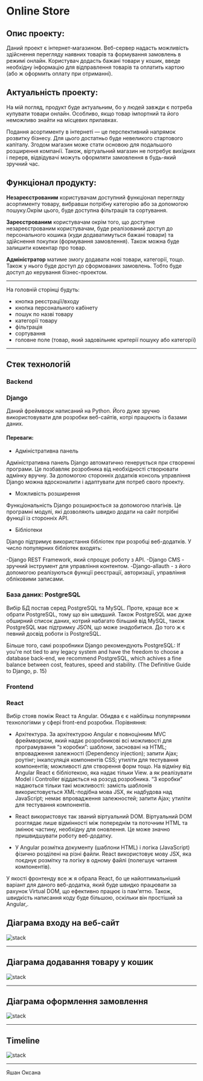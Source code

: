 # Online Store

## Опис проекту:
Даний проект є інтернет-магазином. Веб-сервер надасть можливість здійснення перегляду наявних товарів та формування замовлень в режимі онлайн.
Користувач додасть бажані товари у кошик, введе необхідну інформацію для відправлення товарів та оплатить картою (або ж оформить оплату при отриманні).


## Актуальність проекту:
На мій погляд, продукт буде актуальним, бо у людей завжди є потреба купувати товари онлайн. Особливо, якщо товар імпортний та його неможливо знайти на місцевих прилавках.

Подання асортименту в інтернеті — це перспективний напрямок розвитку бізнесу. Для цього достатньо буде невеликого стартового капіталу. Згодом магазин може стати основою для подальшого розширення компанії.
Також, віртуальний магазин не потребує вихідних і перерв, відвідувачі можуть оформляти замовлення в будь-який зручний час. 


## Функціонал продукту:
**Незареєстрованим** користувачам доступний функціонал перегляду асортименту товару, вибравши потрібну категорію або за допомогою пошуку.Окрім цього, буде доступна фільтрація та сортування.

**Зареєстрованим** користувачам окрім того, що доступне незареєстрованим користувачам, буде реалізований доступ до персонального кошика (куди додаватимуться бажані товари) та здійснення покупки (формування замовлення).
Також можна буде залишити коментар про товар.

**Адміністратор** матиме змогу додавати нові товари, категорії, тощо. Також у нього буде доступ до сформованих замовлень. Тобто буде доступ до керування бізнес-проектом. 

---

На головній сторінці будуть:

- кнопка реєстрації/входу
- кнопка персонального кабінету
- пошук по назві товару
- категорії товару
- фільтрація
- сортування
- головне поле (товар, який задовільняє критерії пошуку або категорії)

---

## Стек технологій
### Backend

### Django 
Даний фреймворк написаний на Python. Його дуже зручно використовувати для розробки веб-сайтів, котрі працюють із базами даних. 

#### Переваги: 
- Адміністративна панель

Адміністративна панель Django автоматично генерується при створенні програми. Це позбавляє розробника від необхідності створювати адмінку вручну. За допомогою сторонніх додатків консоль управління Django можна вдосконалити і адаптувати для потреб свого проекту.

- Можливість розширення

Функціональність Django розширюється за допомогою плагінів. Це програмні модулі, які дозволяють швидко додати на сайт потрібні функції із сторонніх API.

- Бібліотеки

Django підтримує використання бібліотек при розробці веб-додатків. У число популярних бібліотек входять:

-Django REST Framework, який спрощує роботу з API.
-Django CMS - зручний інструмент для управління контентом.
-Django-allauth - з його допомогою реалізуються функції реєстрації, авторизації, управління обліковими записами.


### База даних: PostgreSQL

Вибір БД постав серед PostgreSQL та MySQL.
Проте, краще все ж обрати PostgreSQL, тому що він швидший. Також PostgreSQL має дуже обширний список даних, котрий набагато більший від MySQL, також PostgreSQL має підтримку JSON, що може знадобитися.
До того ж є певний досвід роботи із PostgreSQL.

Більше того, самі розробники Django рекомендують PostgreSQL:
If you're not tied to any legacy system and have the freedom to choose a database back-end, we recommend PostgreSQL, which achives a fine balance between cost, features, speed and stability. (The Definitive Guide to Django, p. 15)



### Frontend
### React

Вибір стояв поміж React та Angular. Обидва є є найбільш популярними технологіями у сфері front-end розробки.
Порівняння:

- Архітектура. За архітектурою Angular є повноцінним MVC фреймворком, який надає розробникові всі можливості для програмування “з коробки”: шаблони, засновані на HTML; впровадження залежності (Dependency injection); запити Ajax; роутінг; інкапсуляція компонентів CSS; утиліти для тестування компонентів; можливості для створення форм тощо.   На відміну від Angular React є бібліотекою, яка надає тільки View. а як реалізувати Model і Controller віддається на розсуд розробника. “З коробки” надаються тільки такі можливості: замість шаблонів використовується XML-подібна мова JSX, як надбудова над JavaScript; немає впровадження залежностей; запити Ajax; утиліти для тестування компонентів.

- React використовує так званий віртуальний DOM. Віртуальний DOM розглядає лише відмінності між попереднім та поточним HTML та змінює частину, необхідну для оновлення. Це може значно пришвидшувати роботу веб-додатку.

- У Angular розмітка документу (шаблони HTML) і логіка (JavaScript) фізично розділені на різні файли. React використовує мову JSX, яка поєднує розмітку та логіку в одному файлі (полегшує читання компонентів).


У якості фронтенду все ж я обрала React, бо це найоптимальніший  варіант для даного веб-додатка, який буде швидко працювати за рахунок Virtual DOM, що ефективно працює із пам'яттю.
Також, швидкість написання коду буде більшою, оскільки він простіший  за Angular,.


## Діаграма входу на веб-сайт

![stack](diagrams/Shop_login.png "Access and Log in")

---

## Діаграма додавання товару у кошик
![stack](diagrams/Shop_cart.png "Add to cart")

---

## Діаграма оформлення замовлення

![stack](diagrams/Shop_order.png "Checkout")

---

## Timeline
![stack](diagrams/Timeline.jpg "Timeline")

---
Яшан Оксана
